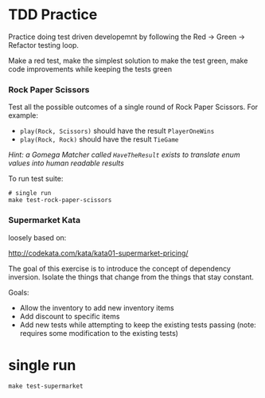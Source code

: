 # TDD Practice

Practice doing test driven developemnt by following the Red -> Green -> Refactor testing loop.

Make a red test, make the simplest solution to make the test green, make code improvements while keeping the tests green

### Rock Paper Scissors

Test all the possible outcomes of a single round of Rock Paper Scissors. For example:

* `play(Rock, Scissors)` should have the result `PlayerOneWins`
* `play(Rock, Rock)` should have the result `TieGame`

*Hint: a Gomega Matcher called `HaveTheResult` exists to translate enum values into human readable results*

To run test suite:

```
# single run
make test-rock-paper-scissors
```


### Supermarket Kata

loosely based on:
 
http://codekata.com/kata/kata01-supermarket-pricing/

The goal of this exercise is to introduce the concept of dependency inversion. Isolate the things that change from the things that stay constant.

Goals:

* Allow the inventory to add new inventory items
* Add discount to specific items
* Add new tests while attempting to keep the existing tests passing (note: requires some modification to the existing tests)

# single run
```
make test-supermarket
```


